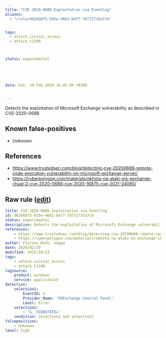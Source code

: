 ```yaml
---
title: "CVE-2020-0688 Exploitation via Eventlog"
aliases:
  - "/rule/d6266bf5-935e-4661-b477-78772735a7cb"


tags:
  - attack.initial_access
  - attack.t1190



status: experimental





date: Sat, 29 Feb 2020 15:45:45 +0100


---
```


Detects the exploitation of Microsoft Exchange vulnerability as described in CVE-2020-0688

<!--more-->


## Known false-positives

* Unknown



## References

* https://www.trustedsec.com/blog/detecting-cve-20200688-remote-code-execution-vulnerability-on-microsoft-exchange-server/
* https://cyberpolygon.com/materials/okhota-na-ataki-ms-exchange-chast-2-cve-2020-0688-cve-2020-16875-cve-2021-24085/


## Raw rule ([edit](https://github.com/SigmaHQ/sigma/edit/master/rules/windows/builtin/application/win_vul_cve_2020_0688.yml))
```yaml
title: CVE-2020-0688 Exploitation via Eventlog
id: d6266bf5-935e-4661-b477-78772735a7cb
status: experimental
description: Detects the exploitation of Microsoft Exchange vulnerability as described in CVE-2020-0688 
references:
    - https://www.trustedsec.com/blog/detecting-cve-20200688-remote-code-execution-vulnerability-on-microsoft-exchange-server/
    - https://cyberpolygon.com/materials/okhota-na-ataki-ms-exchange-chast-2-cve-2020-0688-cve-2020-16875-cve-2021-24085/
author: Florian Roth, wagga
date: 2020/02/29
modified: 2021/10/13
tags:
    - attack.initial_access
    - attack.t1190
logsource:
    product: windows
    service: application
detection:
    selection1:
        EventID: 4
        Provider_Name: 'MSExchange Control Panel'
        Level: Error
    selection2:
        - '&__VIEWSTATE='
    condition: selection1 and selection2
falsepositives:
    - Unknown
level: high

```
